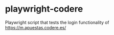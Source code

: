 # playwright-codere
 Playwright script that tests the login functionality of https://m.apuestas.codere.es/
